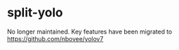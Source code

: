 # split-yolo

No longer maintained. Key features have been migrated to <https://github.com/nbovee/yolov7>
